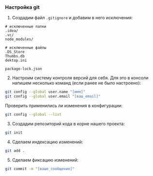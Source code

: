 ### Настройка git
1. Создадим файл `.gitignore` и добавим в него исключения:
```gitignore
# исключенные папки
.idea/
.vc/
node_modules/

# исключенные файлы
.DS_Store
Thumbs.db
dektop.ini

package-lock.json
```

2. Настроим систему контроля версий для себя. Для это в консоли напишем несколько команд (если ранее не было настроено):
```bash
git config --global user.name "[имя]"
git config --global user.email "[ваш_email]"
```

Проверить применились ли изменения в конфигурации:
```bash
git config --global --list
```

3. Создадим репозиторий кода в корне нашего проекта:
```bash
git init
```
4. Сделаем индексацию изменений:
```bash
git add .
```
5. Сделаем фиксацию изменений:
```bash
git commit -m "[ваше_сообщение]"
```

